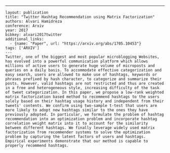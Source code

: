 ---
    layout: publication
    title: "Twitter Hashtag Recommendation using Matrix Factorization"
    authors: Alvari Hamidreza
    conference: Arxiv
    year: 2017
    bibkey: alvari2017twitter
    additional_links:
      - {name: "Paper", url: "https://arxiv.org/abs/1705.10453"}
    tags: ['ARXIV']
    ---
    Twitter, one of the biggest and most popular microblogging Websites, has evolved into a powerful communication platform which allows millions of active users to generate huge volume of microposts and queries on a daily basis. To accommodate effective categorization and easy search, users are allowed to make use of hashtags, keywords or phrases prefixed by hash character, to categorize and summarize their posts. However, valid hashtags are not restricted and thus are created in a free and heterogeneous style, increasing difficulty of the task of tweet categorization. In this paper, we propose a low-rank weighted matrix factorization based method to recommend hashtags to the users solely based on their hashtag usage history and independent from their tweets' contents. We confirm using two-sample t-test that users are more likely to adopt new hashtags similar to the ones they have previously adopted. In particular, we formulate the problem of hashtag recommendation into an optimization problem and incorporate hashtag correlation weight matrix into it to account for the similarity between different hashtags. We finally leverage widely used matrix factorization from recommender systems to solve the optimization problem by capturing the latent factors of users and hashtags. Empirical experiments demonstrate that our method is capable to properly recommend hashtags.